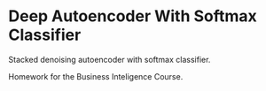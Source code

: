 # Deep Autoencoder With Softmax Classifier

Stacked denoising autoencoder with softmax classifier.

Homework for the Business Inteligence Course.

